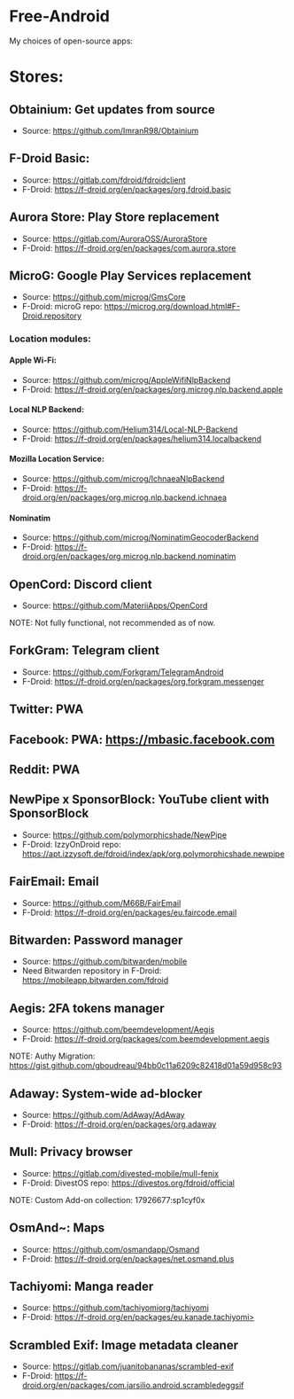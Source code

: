 # Free-Android
My choices of open-source apps:

# Stores:
## Obtainium: Get updates from source
- Source: https://github.com/ImranR98/Obtainium

## F-Droid Basic:
- Source: https://gitlab.com/fdroid/fdroidclient
- F-Droid: https://f-droid.org/en/packages/org.fdroid.basic

## Aurora Store: Play Store replacement
- Source: https://gitlab.com/AuroraOSS/AuroraStore
- F-Droid: https://f-droid.org/en/packages/com.aurora.store

## MicroG: Google Play Services replacement
- Source: https://github.com/microg/GmsCore
- F-Droid: microG repo: https://microg.org/download.html#F-Droid.repository
### Location modules:
#### Apple Wi-Fi:
- Source: https://github.com/microg/AppleWifiNlpBackend
- F-Droid: https://f-droid.org/en/packages/org.microg.nlp.backend.apple
#### Local NLP Backend:
- Source: https://github.com/Helium314/Local-NLP-Backend
- F-Droid: https://f-droid.org/en/packages/helium314.localbackend
#### Mozilla Location Service:
- Source: https://github.com/microg/IchnaeaNlpBackend
- F-Droid: https://f-droid.org/en/packages/org.microg.nlp.backend.ichnaea
#### Nominatim
- Source: https://github.com/microg/NominatimGeocoderBackend
- F-Droid: https://f-droid.org/en/packages/org.microg.nlp.backend.nominatim

## OpenCord: Discord client
- Source: https://github.com/MateriiApps/OpenCord

NOTE: Not fully functional, not recommended as of now.

## ForkGram: Telegram client
- Source: https://github.com/Forkgram/TelegramAndroid
- F-Droid: https://f-droid.org/en/packages/org.forkgram.messenger

## Twitter: PWA

## Facebook: PWA: https://mbasic.facebook.com

## Reddit: PWA

## NewPipe x SponsorBlock: YouTube client with SponsorBlock
- Source: https://github.com/polymorphicshade/NewPipe
- F-Droid: IzzyOnDroid repo: https://apt.izzysoft.de/fdroid/index/apk/org.polymorphicshade.newpipe

## FairEmail: Email
- Source: https://github.com/M66B/FairEmail
- F-Droid: https://f-droid.org/en/packages/eu.faircode.email

## Bitwarden: Password manager
- Source: https://github.com/bitwarden/mobile
- Need Bitwarden repository in F-Droid: https://mobileapp.bitwarden.com/fdroid

## Aegis: 2FA tokens manager
- Source: https://github.com/beemdevelopment/Aegis
- F-Droid: https://f-droid.org/packages/com.beemdevelopment.aegis

NOTE: Authy Migration: https://gist.github.com/gboudreau/94bb0c11a6209c82418d01a59d958c93

## Adaway: System-wide ad-blocker
- Source: https://github.com/AdAway/AdAway
- F-Droid: https://f-droid.org/en/packages/org.adaway

## Mull: Privacy browser
- Source: https://gitlab.com/divested-mobile/mull-fenix
- F-Droid: DivestOS repo: https://divestos.org/fdroid/official

NOTE: Custom Add-on collection: 17926677:sp1cyf0x

## OsmAnd~: Maps
- Source: https://github.com/osmandapp/Osmand
- F-Droid: https://f-droid.org/en/packages/net.osmand.plus

## Tachiyomi: Manga reader
- Source: https://github.com/tachiyomiorg/tachiyomi
- F-Droid: https://f-droid.org/en/packages/eu.kanade.tachiyomi>

## Scrambled Exif: Image metadata cleaner
- Source: <https://gitlab.com/juanitobananas/scrambled-exif>
- F-Droid: https://f-droid.org/en/packages/com.jarsilio.android.scrambledeggsif
